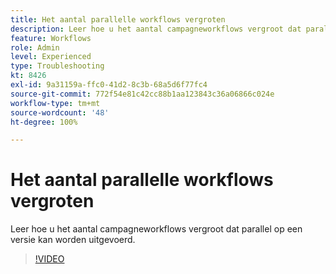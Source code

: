 ```yaml
---
title: Het aantal parallelle workflows vergroten
description: Leer hoe u het aantal campagneworkflows vergroot dat parallel op een versie kan worden uitgevoerd.
feature: Workflows
role: Admin
level: Experienced
type: Troubleshooting
kt: 8426
exl-id: 9a31159a-ffc0-41d2-8c3b-68a5d6f77fc4
source-git-commit: 772f54e81c42cc88b1aa123843c36a06866c024e
workflow-type: tm+mt
source-wordcount: '48'
ht-degree: 100%

---
```


# Het aantal parallelle workflows vergroten

Leer hoe u het aantal campagneworkflows vergroot dat parallel op een versie kan worden uitgevoerd.

>[!VIDEO](https://video.tv.adobe.com/v/335982?quality=12)

